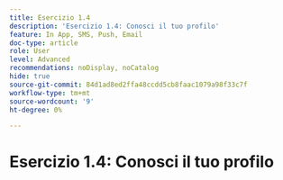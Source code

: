 ```yaml
---
title: Esercizio 1.4
description: 'Esercizio 1.4: Conosci il tuo profilo'
feature: In App, SMS, Push, Email
doc-type: article
role: User
level: Advanced
recommendations: noDisplay, noCatalog
hide: true
source-git-commit: 84d1ad8ed2ffa48ccdd5cb8faac1079a98f33c7f
workflow-type: tm+mt
source-wordcount: '9'
ht-degree: 0%

---
```



# Esercizio 1.4: Conosci il tuo profilo
